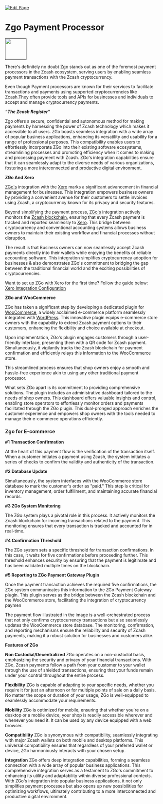 <a href="https://github.com/henryquincy/zechub/edit/main/site/guides/Zgo_Payment_Processor.md" target="_blank">
  <img src="https://img.shields.io/badge/Edit-blue" alt="Edit Page"/>
</a>

# Zgo Payment Processor 

<a href="">
    <img src="https://images.spr.so/cdn-cgi/imagedelivery/j42No7y-dcokJuNgXeA0ig/1f7b96a0-1289-4152-8d65-994032b6b20c/Screenshot_2023-09-20_20-47-14/w=3840,quality=80" alt="" width="70" height="70"/>
</a>

There's definitely no doubt Zgo stands out as one of the foremost payment processors in the Zcash ecosystem, serving users by enabling seamless payment transactions with the Zcash cryptocurrency.

Even though Payment processors  are known for their services to facilitate transactions and payments using supported cryptocurrencies like Zcash.They often provide tools and APIs for businesses and individuals to accept and manage cryptocurrency payments.

***"The Zcash Register"***

Zgo offers a secure, confidential and autonomous method for making payments by harnessing the power of Zcash technology which makes it accessible to all users. ZGo boasts seamless integration with a wide array of popular business applications, enhancing its versatility and usability for a range of professional purposes. This compatibility enables users to effortlessly incorporate ZGo into their existing software ecosystems, streamlining processes and promoting efficiency when it comes to making and processing payment with Zcash. ZGo's integration capabilities ensure that it can seamlessly adapt to the diverse needs of various organizations, fostering a more interconnected and productive digital environment.

**ZGo And Xero** 

[ZGo's](https://zgo.cash/) integration with the [Xero](https://www.xero.com/) marks a significant advancement in financial management for businesses. This integration empowers business owners by providing a convenient avenue for their customers to settle invoices using Zcash, a cryptocurrency known for its privacy and security features. 

Beyond simplifying the payment process, [ZGo's](https://zgo.cash/) integration actively monitors the [Zcash blockchain](https://z.cash/), ensuring that every Zcash payment is tracked and reported seamlessly to [Xero](https://www.xero.com/). This bridge between cryptocurrency and conventional accounting systems allows business owners to maintain their existing workflow and financial processes without disruption.

The result is that Business owners can now seamlessly accept Zcash payments directly into their wallets while enjoying the benefits of reliable accounting software. This integration simplifies cryptocurrency adoption for businesses & also demonstrates ZGo's commitment to bridging the gap between the traditional financial world and the exciting possibilities of cryptocurrencies. 

Want to set up ZGo with Xero for the first time? Follow the guide below:
[Xero Integration Configuration](https://hedgedoc.vergara.tech/s/4iXC67fmb) 


**ZGo and WooCommerce**

ZGo has taken a significant step by developing a dedicated plugin for [WooCommerce](https://woocommerce.com/), a widely acclaimed e-commerce platform seamlessly integrated with [WordPress](https://wordpress.org/). This innovative plugin equips e-commerce store owners with the capability to extend Zcash payment options to their customers, enhancing the flexibility and choice available at checkout.

Upon implementation, ZGo's plugin engages customers through a user-friendly interface, presenting them with a QR code for Zcash payment. Simultaneously, it vigilantly tracks the Zcash blockchain for payment confirmation and efficiently relays this information to the WooCommerce store. 

This streamlined process ensures that shop owners enjoy a smooth and hassle-free experience akin to using any other traditional payment processor.

What sets ZGo apart is its commitment to providing comprehensive solutions. The plugin includes an administrative dashboard tailored to the needs of shop owners. This dashboard offers valuable insights and control, enabling store operators to effortlessly monitor orders and payments facilitated through the ZGo plugin. This dual-pronged approach enriches the customer experience and empowers shop owners with the tools needed to manage their e-commerce operations efficiently.

### Zgo for E-commerce

**#1 Transaction Confirmation** 

At the heart of this payment flow is the verification of the transaction itself. When a customer initiates a payment using Zcash, the system initiates a series of checks to confirm the validity and authenticity of the transaction.

**#2 Database Update**

 Simultaneously, the system interfaces with the WooCommerce store database to mark the customer's order as "paid." This step is critical for inventory management, order fulfillment, and maintaining accurate financial records.

**#3 ZGo System Monitoring**

 The ZGo system plays a pivotal role in this process. It actively monitors the Zcash blockchain for incoming transactions related to the payment. This monitoring ensures that every transaction is tracked and accounted for in real-time.

**#4 Confirmation Threshold**

 The ZGo system sets a specific threshold for transaction confirmations. In this case, it waits for five confirmations before proceeding further. This threshold enhances security by ensuring that the payment is legitimate and has been validated multiple times on the blockchain.

**#5 Reporting to ZGo Payment Gateway Plugin**

Once the payment transaction achieves the required five confirmations, the ZGo system communicates this information to the ZGo Payment Gateway plugin. This plugin serves as the bridge between the Zcash blockchain and the WooCommerce store, facilitating the integration of cryptocurrency paymen


The payment flow illustrated in the image is a well-orchestrated process that not only confirms cryptocurrency transactions but also seamlessly updates the WooCommerce store database. The monitoring, confirmation, and reporting mechanisms ensure the reliability and security of Zcash payments, making it a robust solution for businesses and customers alike.


**Features of ZGo**

**Non Custodial/Decentralized**
ZGo operates on a non-custodial basis, emphasizing the security and privacy of your financial transactions. With ZGo, Zcash payments follow a path from your customer to your wallet through the use of shielded transactions, ensuring that your funds remain under your control throughout the entire process. 

**Flexibility**
ZGo is capable of adapting to your specific needs, whether you require it for just an afternoon or for multiple points of sale on a daily basis. No matter the scope or duration of your usage, ZGo is well-equipped to seamlessly accommodate your requirements. 

**Mobility**
ZGo is optimized for mobile, ensuring that whether you're on a desktop or a mobile device, your shop is readily accessible wherever and whenever you need it. It can be used by any device equipped with a web browser.

**Compatibility**
ZGo is synonymous with compatibility, seamlessly integrating with major Zcash wallets on both mobile and desktop platforms. This universal compatibility ensures that regardless of your preferred wallet or device, ZGo harmoniously interacts with your chosen setup. 


**Integration**
ZGo offers deep integration capabilities, forming a seamless connection with a wide array of popular business applications. This comprehensive integration serves as a testament to ZGo's commitment to enhancing its utility and adaptability within diverse professional contexts. With ZGo's integration into popular business applications, it not only simplifies payment processes but also opens up new possibilities for optimizing workflows, ultimately contributing to a more interconnected and productive digital environment. 
